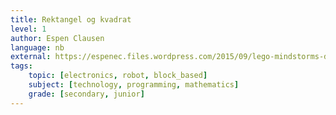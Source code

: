 ```yaml
---
title: Rektangel og kvadrat
level: 1
author: Espen Clausen
language: nb
external: https://espenec.files.wordpress.com/2015/09/lego-mindstorms-del-1-7.pdf
tags:
    topic: [electronics, robot, block_based]
    subject: [technology, programming, mathematics]
    grade: [secondary, junior]
---
```

